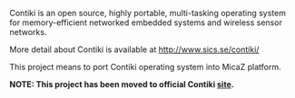 Contiki is an open source, highly portable, multi-tasking operating system for memory-efficient networked embedded systems and wireless sensor networks.

More detail about Contiki is available at http://www.sics.se/contiki/

This project means to port Contiki operating system into MicaZ platform.

<b>NOTE: This project has been moved to official Contiki <a href='http://www.sics.se/contiki'>site</a>.</b>